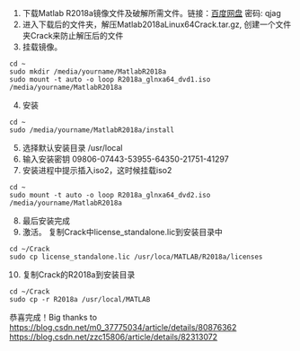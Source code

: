 1. 下载Matlab R2018a镜像文件及破解所需文件。链接：[百度网盘](https://pan.baidu.com/s/1AbnGYJMiliwoYHGNydBsFA) 密码: qjag
2. 进入下载后的文件夹，解压Matlab2018aLinux64Crack.tar.gz, 创建一个文件夹Crack来防止解压后的文件
3. 挂载镜像。
```
cd ~
sudo mkdir /media/yourname/MatlabR2018a
sudo mount -t auto -o loop R2018a_glnxa64_dvd1.iso /media/yourname/MatlabR2018a
```
4. 安装
```
cd ~
sudo /media/yourname/MatlabR2018a/install
```
5. 选择默认安装目录 /usr/local
6. 输入安装密钥 09806-07443-53955-64350-21751-41297
7. 安装进程中提示插入iso2，这时候挂载iso2
```
cd ~
sudo mount -t auto -o loop R2018a_glnxa64_dvd2.iso /media/yourname/MatlabR2018a
```
8. 最后安装完成
9. 激活。 复制Crack中license_standalone.lic到安装目录中
```
cd ~/Crack
sudo cp license_standalone.lic /usr/loca/MATLAB/R2018a/licenses
```
10. 复制Crack的R2018a到安装目录
```
cd ~/Crack
sudo cp -r R2018a /usr/local/MATLAB
```
恭喜完成！Big thanks to 
https://blog.csdn.net/m0_37775034/article/details/80876362
https://blog.csdn.net/zzc15806/article/details/82313072

